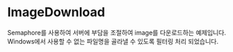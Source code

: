 # ImageDownload

Semaphore를 사용하여 서버에 부담을 조절하여 image를 다운로드하는 예제입니다.
Windows에서 사용할 수 없는 파일명을 골라낼 수 있도록 필터링 처리 되었습니다.
